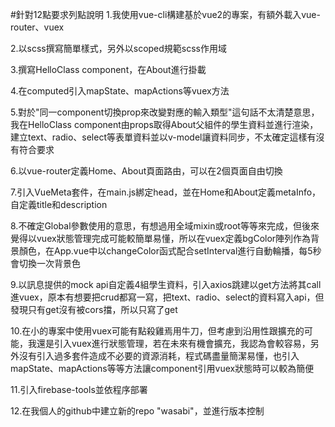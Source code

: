 #針對12點要求列點說明
1.我使用vue-cli構建基於vue2的專案，有額外載入vue-router、vuex

2.以scss撰寫簡單樣式，另外以scoped規範scss作用域

3.撰寫HelloClass component，在About進行掛載

4.在computed引入mapState、mapActions等vuex方法

5.對於"同一component切換prop來改變對應的輸入類型"這句話不太清楚意思，我在HelloClass component由props取得About父組件的學生資料並進行渲染，建立text、radio、select等表單資料並以v-model讓資料同步，不太確定這樣有沒有符合要求

6.以vue-router定義Home、About頁面路由，可以在2個頁面自由切換

7.引入VueMeta套件，在main.js綁定head，並在Home和About定義metaInfo，自定義title和description

8.不確定Global參數使用的意思，有想過用全域mixin或root等等來完成，但後來覺得以vuex狀態管理完成可能較簡單易懂，所以在vuex定義bgColor陣列作為背景顏色，在App.vue中以changeColor函式配合setInterval進行自動輪播，每5秒會切換一次背景色

9.以訊息提供的mock api自定義4組學生資料，引入axios跳建以get方法將其call進vuex，原本有想要把crud都寫一寫，把text、radio、select的資料寫入api，但發現只有get沒有被cors擋，所以只寫了get

10.在小的專案中使用vuex可能有點殺雞焉用牛刀，但考慮到沿用性跟擴充的可能，我還是引入vuex進行狀態管理，若在未來有機會擴充，我認為會較容易，另外沒有引入過多套件造成不必要的資源消耗，程式碼盡量簡潔易懂，也引入mapState、mapActions等等方法讓component引用vuex狀態時可以較為簡便

11.引入firebase-tools並依程序部署

12.在我個人的github中建立新的repo "wasabi"，並進行版本控制